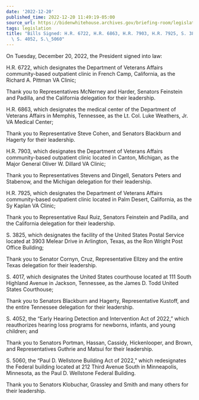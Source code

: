 ```yaml
---
date: '2022-12-20'
published_time: 2022-12-20 11:49:19-05:00
source_url: https://bidenwhitehouse.archives.gov/briefing-room/legislation/2022/12/20/bills-signed-h-r-6722-h-r-6863-h-r-7903-h-r-7925-s-3825-s-4017-s-4052-s-5060/
tags: legislation
title: "Bills Signed: H.R. 6722, H.R. 6863, H.R. 7903, H.R. 7925, S. 3825, S. 4017,\
  \ S. 4052, S.\_5060"
---
```

 
On Tuesday, December 20, 2022, the President signed into law:  
  
H.R. 6722, which designates the Department of Veterans Affairs
community-based outpatient clinic in French Camp, California, as the
Richard A. Pittman VA Clinic;

Thank you to Representatives McNerney and Harder, Senators Feinstein and
Padilla, and the California delegation for their leadership. 

H.R. 6863, which designates the medical center of the Department of
Veterans Affairs in Memphis, Tennessee, as the Lt. Col. Luke Weathers,
Jr. VA Medical Center;

Thank you to Representative Steve Cohen, and Senators Blackburn and
Hagerty for their leadership.  
  
H.R. 7903, which designates the Department of Veterans Affairs
community-based outpatient clinic located in Canton, Michigan, as the
Major General Oliver W. Dillard VA Clinic;

Thank you to Representatives Stevens and Dingell, Senators Peters and
Stabenow, and the Michigan delegation for their leadership.  
  
H.R. 7925, which designates the Department of Veterans Affairs
community-based outpatient clinic located in Palm Desert, California, as
the Sy Kaplan VA Clinic;

Thank you to Representative Raul Ruiz, Senators Feinstein and Padilla,
and the California delegation for their leadership.  
  
S. 3825, which designates the facility of the United States Postal
Service located at 3903 Melear Drive in Arlington, Texas, as the Ron
Wright Post Office Building;

Thank you to Senator Cornyn, Cruz, Representative Ellzey and the entire
Texas delegation for their leadership.  
  
S. 4017, which designates the United States courthouse located at 111
South Highland Avenue in Jackson, Tennessee, as the James D. Todd United
States Courthouse;

Thank you to Senators Blackburn and Hagerty, Representative Kustoff, and
the entire Tennessee delegation for their leadership.  
  
S. 4052, the “Early Hearing Detection and Intervention Act of 2022,”
which reauthorizes hearing loss programs for newborns, infants, and
young children; and

Thank you to Senators Portman, Hassan, Cassidy, Hickenlooper, and Brown,
and Representatives Guthrie and Matsui for their leadership.  
  
S. 5060, the “Paul D. Wellstone Building Act of 2022,” which
redesignates the Federal building located at 212 Third Avenue South in
Minneapolis, Minnesota, as the Paul D. Wellstone Federal Building.

Thank you to Senators Klobuchar, Grassley and Smith and many others for
their leadership.
